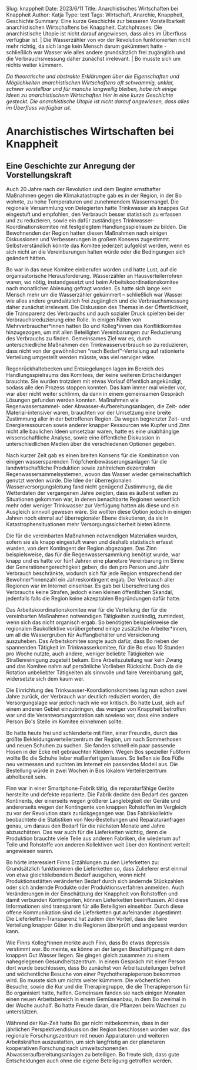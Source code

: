 Slug: knappheit
Date: 2023/6/11
Title: Anarchistisches Wirtschaften bei Knappheit
Author: Katja
Type: text
Tags: Wirtschaft, Anarchie, Knappheit, Geschichte
Summary: Eine kurze Geschichte zur besseren Vorstellbarkeit anarchistischen Wirtschaftens bei Knappheit.
Catchphrases: Die anarchistische Utopie ist nicht darauf angewiesen, dass alles im Überfluss verfügbar ist. | Die Wasserzähler von vor der Revolution funktionierten nicht mehr richtig, da sich lange kein Mensch darum gekümmert hatte - schließlich war Wasser wie alles andere grundsätzlich frei zugänglich und die Verbrauchsmessung daher zunächst irrelevant. | Bo musste sich um nichts weiter kümmern.

*Da theoretische und abstrakte Erklärungen über die Eigenschaften und Möglichkeiten anarchistischen Wirtschaftens oft schwammig, unklar, schwer vorstellbar und für manche langweilig bleiben, habe ich einige Ideen zu anarchistischem Wirtschaften hier in eine kurze Geschichte gesteckt. Die anarchistische Utopie ist nicht darauf angewiesen, dass alles im Überfluss verfügbar ist.*

# Anarchistisches Wirtschaften bei Knappheit

## Eine Geschichte zur Anregung der Vorstellungskraft

Auch 20 Jahre nach der Revolution und dem Beginn ernsthafter Maßnahmen gegen die Klimakatastrophe gab es in der Region, in der Bo wohnte, zu hohe Temperaturen und zunehmendem Wassermangel. Die regionale Versammlung von Delegierten hatte Trinkwasser als knappes Gut eingestuft und empfohlen, den Verbrauch besser statistisch zu erfassen und zu reduzieren, sowie ein dafür zuständiges Trinkwasser-Koordinationskomitee mit festgelegtem Handlungsspielraum zu bilden. Die Bewohnenden der Region hatten diesen Maßnahmen nach einigen Diskussionen und Verbesserungen in großem Konsens zugestimmt. Selbstverständlich könnte das Komitee jederzeit aufgelöst werden, wenn es sich nicht an die Vereinbarungen halten würde oder die Bedingungen sich geändert hätten.

Bo war in das neue Komitee einberufen worden und hatte Lust, auf die organisatorische Herausforderung. Wasserzähler an Hausverteilerrohren waren, wo nötig, instandgesetzt und beim Arbeitskoordinationskomitee nach monatlicher Ablesung gefragt worden. Es hatte sich lange kein Mensch mehr um die Wasserzähler gekümmert – schließlich war Wasser wie alles andere grundsätzlich frei zugänglich und die Verbrauchsmessung daher zunächst irrelevant. Die Diskussion des Themas in der Öffentlichkeit, die Transparenz des Verbrauchs und auch sozialer Druck spielten bei der Verbrauchsreduzierung eine Rolle. In einigen Fällen von Mehrverbraucher\*innen hatten Bo und Kolleg\*innen das Konfliktkomitee hinzugezogen, um mit allen Beteiligten Vereinbarungen zur Reduzierung des Verbrauchs zu finden. Gemeinsames Ziel war es, durch unterschiedliche Maßnahmen den Trinkwasserverbrauch so zu reduzieren, dass nicht von der gewöhnlichen "nach Bedarf"-Verteilung auf rationierte Verteilung umgestellt werden müsste, was viel nerviger wäre.

Regenrückhaltebecken und Entsiegelungen lagen im Bereich des Handlungsspielraums des Komitees, der keine weiteren Entscheidungen brauchte. Sie wurden trotzdem mit etwas Vorlauf öffentlich angekündigt, sodass alle den Prozess stoppen konnten. Das kam immer mal wieder vor, war aber nicht weiter schlimm, da dann in einem gemeinsamen Gespräch Lösungen gefunden werden konnten. Maßnahmen wie Regenwassersammel- oder Abwasser-Aufbereitungsanlagen, die Zeit- oder Material-intensiver waren, brauchten vor der Umsetzung eine breite Zustimmung aller in der betroffenen Region. Da wegen begrenzter Zeit- und Energieressourcen sowie anderer knapper Ressourcen wie Kupfer und Zinn nicht alle baulichen Ideen umsetzbar waren, hatte es eine unabhängige wissenschaftliche Analyse, sowie eine öffentliche Diskussion in unterschiedlichen Medien über die verschiedenen Optionen gegeben.

Nach kurzer Zeit gab es einen breiten Konsens für die Kombination von einigen wassersparenden Tröpfchenbewässerungsanlagen für die landwirtschaftliche Produktion sowie zahlreichen dezentralen Regenwassersammelsystemen, wovon das Wasser wieder gemeinschaftlich genutzt werden würde. Die Idee der überregionalen Wasserversorgungsleitung fand nicht genügend Zustimmung, da die Wetterdaten der vergangenen Jahre zeigten, dass es äußerst selten zu Situationen gekommen war, in denen benachbarte Regionen wesentlich mehr oder weniger Trinkwasser zur Verfügung hatten als diese und ein Ausgleich sinnvoll gewesen wäre. Sie wollten diese Option jedoch in einigen Jahren noch einmal auf überregionaler Ebene diskutieren, da sie in Katastrophensituationen mehr Versorgungssicherheit bieten könnte.

Die für die vereinbarten Maßnahmen notwendigen Materialien wurden, sofern sie als knapp eingestuft waren und deshalb statistisch erfasst wurden, von dem Kontingent der Region abgezogen. Das Zinn beispielsweise, das für die Regenwassersammlung benötigt wurde, war knapp und es hatte vor fünf Jahren eine planetare Vereinbarung im Sinne der Generationengerechtigkeit geben, die den pro Person und Jahr Verbrauch beschränkte, wodurch sich für jede Region entsprechend der Bewohner\*innenzahl ein Jahreskontingent ergab. Der Verbrauch aller Regionen war im Internet einsehbar. Es gab bei Überschreitung des Verbrauchs keine Strafen, jedoch einen kleinen öffentlichen Skandal, jedenfalls falls die Region keine akzeptablen Begründungen dafür hatte.

Das Arbeitskoordinationskomitee war für die Verteilung der für die vereinbarten Maßnahmen notwendigen Tätigkeiten zuständig, zumindest, wenn sich das nicht organisch ergab. So benötigten beispielsweise die regionalen Baukollektive vorübergehend einige zusätzliche Arbeiter\*innen, um all die Wassergruben für Auffangbehälter und Versickerung auszuheben. Das Arbeitskomitee sorgte auch dafür, dass Bo neben der spannenden Tätigkeit im Trinkwasserkomitee, für die Bo etwa 10 Stunden pro Woche nutzte, auch andere, weniger beliebte Tätigkeiten wie Straßenreinigung zugeteilt bekam. Eine Arbeitszuteilung war kein Zwang und das Komitee nahm auf persönliche Vorlieben Rücksicht. Doch da die Rotation unbeliebter Tätigkeiten als sinnvolle und faire Vereinbarung galt, widersetzte sich dem kaum wer.

Die Einrichtung des Trinkwasser-Koordiationskomitees lag nun schon zwei Jahre zurück, der Verbrauch war deutlich reduziert worden, die Versorgungslage war jedoch nach wie vor kritisch. Bo hatte Lust, sich auf einem anderen Gebiet einzubringen, das weniger von Knappheit betroffen war und die Verantwortungsrotation sah sowieso vor, dass eine andere Person Bo's Stelle im Komitee einnehmen sollte.

Bo hatte heute frei und schlenderte mit Finn, einer Freundin, durch das größte Bekleidungsverteilerzentrum der Region, um nach Sommerhosen und neuen Schuhen zu suchen. Sie fanden schnell ein paar passende Hosen in der Ecke mit gebrauchten Kleidern. Wegen Bos spezieller Fußform wollte Bo die Schuhe lieber maßanfertigen lassen. So ließen sie Bos Füße neu vermessen und suchten im Internet ein passendes Modell aus. Die Bestellung würde in zwei Wochen in Bos lokalem Verteilerzentrum abholbereit sein.

Finn war in einer Smartphone-Fabrik tätig, die reparaturfähige Geräte herstellte und defekte reparierte. Die Fabrik deckte den Bedarf des ganzen Kontinents, der einerseits wegen größerer Langlebigkeit der Geräte und andererseits wegen der Kontingente von knappen Rohstoffen im Vergleich zu vor der Revolution stark zurückgegangen war. Das Fabrikkollektiv beobachtete die Statistiken von Neu-Bestellungen und Reparaturanfragen genau, um daraus den Bedarf für die nächsten Monate und Jahre abzuschätzen. Das war auch für die Lieferketten wichtig, denn die Produktion brauchte viele Teile aus anderen Fabriken, die wiederum auf Teile und Rohstoffe von anderen Kollektiven weit über den Kontinent verteilt angewiesen waren.

Bo hörte interessiert Finns Erzählungen zu den Lieferketten zu: Grundsätzlich funktionieren die Lieferketten so, dass Zulieferer erst einmal von etwa gleichbleibendem Bedarf ausgehen, wenn nicht Produktionsstätten veränderten Bedarf durch sich ändernde Stückzahlen oder sich ändernde Produkte oder Produktionsverfahren anmelden. Auch Veränderungen in der Einschätzung der Knappheit von Rohstoffen und damit verbunden Kontingenten, können Lieferketten beeinflussen. All diese Informationen sind transparent für alle Beteiligten einsehbar. Durch diese offene Kommunikation sind die Lieferketten gut aufeinander abgestimmt. Die Lieferketten-Transparenz hat zudem den Vorteil, dass die faire Verteilung knapper Güter in die Regionen überprüft und angepasst werden kann.

Wie Finns Kolleg\*innen merkte auch Finn, dass Bo etwas depressiv verstimmt war. Bo meinte, es könne an der langen Beschäftigung mit dem knappen Gut Wasser liegen. Sie gingen gleich zusammen zu einem nahegelegenen Gesundheitszentrum. In einem Gespräch mit einer Person dort wurde beschlossen, dass Bo zunächst von Arbeitszuteilungen befreit und wöchentliche Besuche von einer Psychotherapieperson bekommen wird. Bo musste sich um nichts weiter kümmern. Die wöchentlichen Besuche, sowie die Kur und die Therapiegruppe, die die Therapieperson für Bo organisiert hatte, halfen. Gemeinsam fanden sie nach einigen Monaten einen neuen Arbeitsbereich in einem Gemüseanbau, in dem Bo zweimal in der Woche aushalf. Bo hatte Freude daran, die Pflanzen beim Wachsen zu unterstützen.

Während der Kur-Zeit hatte Bo gar nicht mitbekommen, dass in der jährlichen Perspektivendiskussion der Region beschlossen worden war, das regionale Forschungszentrum mit neuen Apparaturen und weiteren Arbeitskräften auszustatten, um sich langfristig an der planetaren kooperativen Forschung nach umweltschonenden Abwasseraufbereitungsanlagen zu beteiligen. Bo freute sich, dass gute Entscheidungen auch ohne die eigene Beteiligung getroffen werden.


